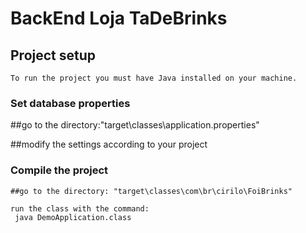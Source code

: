 # BackEnd Loja TaDeBrinks

## Project setup
```
To run the project you must have Java installed on your machine.
```
### Set database properties

##go to the directory:"target\classes\application.properties" 

##modify the settings according to your project

### Compile the project
```
##go to the directory: "target\classes\com\br\cirilo\FoiBrinks"

run the class with the command:
 java DemoApplication.class
